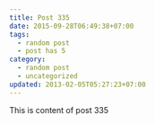 ```yaml
---
title: Post 335
date: 2015-09-28T06:49:38+07:00
tags:
  - random post
  - post has 5
category:
  - random post
  - uncategorized
updated: 2013-02-05T05:27:23+07:00
---
```

This is content of post 335
